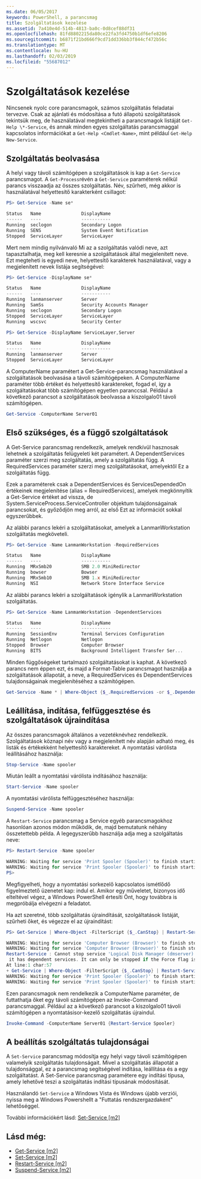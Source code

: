 ```yaml
---
ms.date: 06/05/2017
keywords: PowerShell, a parancsmag
title: Szolgáltatások kezelése
ms.assetid: 7a410e4d-514b-4813-ba0c-0d8cef88df31
ms.openlocfilehash: 81fd8802215da80ce22fa3fd4750b1df6efe8206
ms.sourcegitcommit: b6871f21bd666f9cd71dd336bb3f844cf472b56c
ms.translationtype: MT
ms.contentlocale: hu-HU
ms.lasthandoff: 02/03/2019
ms.locfileid: "55687012"
---
```

# <a name="managing-services"></a>Szolgáltatások kezelése

Nincsenek nyolc core parancsmagok, számos szolgáltatás feladatai tervezve. Csak az ajánlati és módosítása a futó állapotú szolgáltatások tekintsük meg, de használatával megtekintheti a parancsmagok listáját `Get-Help \*-Service`, és annak minden egyes szolgáltatás parancsmaggal kapcsolatos információkat a `Get-Help <Cmdlet-Name>`, mint például `Get-Help New-Service`.

## <a name="getting-services"></a>Szolgáltatás beolvasása

A helyi vagy távoli számítógépen a szolgáltatások is kap a `Get-Service` parancsmagot. A `Get-Process`révén a `Get-Service` paraméterek nélkül parancs visszaadja az összes szolgáltatás. Név, szűrheti, még akkor is használatával helyettesítő karakterként csillagot:

```powershell
PS> Get-Service -Name se*

Status   Name               DisplayName
------   ----               -----------
Running  seclogon           Secondary Logon
Running  SENS               System Event Notification
Stopped  ServiceLayer       ServiceLayer
```

Mert nem mindig nyilvánvaló Mi az a szolgáltatás valódi neve, azt tapasztalhatja, meg kell keresnie a szolgáltatások által megjelenített neve. Ezt megteheti is egyedi neve, helyettesítő karakterek használatával, vagy a megjelenített nevek listája segítségével:

```powershell
PS> Get-Service -DisplayName se*

Status   Name               DisplayName
------   ----               -----------
Running  lanmanserver       Server
Running  SamSs              Security Accounts Manager
Running  seclogon           Secondary Logon
Stopped  ServiceLayer       ServiceLayer
Running  wscsvc             Security Center

PS> Get-Service -DisplayName ServiceLayer,Server

Status   Name               DisplayName
------   ----               -----------
Running  lanmanserver       Server
Stopped  ServiceLayer       ServiceLayer
```

A ComputerName paramétert a Get-Service-parancsmag használatával a szolgáltatások beolvasása a távoli számítógépeken. A ComputerName paraméter több értéket és helyettesítő karaktereket, fogad el, így a szolgáltatásokat több számítógépen egyetlen paranccsal. Például a következő parancsot a szolgáltatások beolvassa a kiszolgalo01 távoli számítógépen.

```powershell
Get-Service -ComputerName Server01
```

## <a name="getting-required-and-dependent-services"></a>Első szükséges, és a függő szolgáltatások

A Get-Service parancsmag rendelkezik, amelyek rendkívül hasznosak lehetnek a szolgáltatás felügyeleti két paramétert. A DependentServices paraméter szerzi meg szolgáltatás, amely a szolgáltatás függ. A RequiredServices paraméter szerzi meg szolgáltatásokat, amelyektől Ez a szolgáltatás függ.

Ezek a paraméterek csak a DependentServices és ServicesDependedOn értékeinek megjelenítése (alias = RequiredServices), amelyek megkönnyítik a Get-Service értéket ad vissza, de System.ServiceProcess.ServiceController objektum tulajdonságainak parancsokat, és győződjön meg arról, az első Ezt az információt sokkal egyszerűbbek.

Az alábbi parancs lekéri a szolgáltatásokat, amelyek a LanmanWorkstation szolgáltatás megköveteli.

```powershell
PS> Get-Service -Name LanmanWorkstation -RequiredServices

Status   Name               DisplayName
------   ----               -----------
Running  MRxSmb20           SMB 2.0 MiniRedirector
Running  bowser             Bowser
Running  MRxSmb10           SMB 1.x MiniRedirector
Running  NSI                Network Store Interface Service
```

Az alábbi parancs lekéri a szolgáltatások igénylik a LanmanWorkstation szolgáltatás.

```powershell
PS> Get-Service -Name LanmanWorkstation -DependentServices

Status   Name               DisplayName
------   ----               -----------
Running  SessionEnv         Terminal Services Configuration
Running  Netlogon           Netlogon
Stopped  Browser            Computer Browser
Running  BITS               Background Intelligent Transfer Ser...
```

Minden függőségeket tartalmazó szolgáltatásokat is kaphat. A következő parancs nem éppen ezt, és majd a Format-Table parancsmagot használja a szolgáltatások állapotát, a neve, a RequiredServices és DependentServices tulajdonságainak megjelenítéséhez a számítógépen.

```powershell
Get-Service -Name * | Where-Object {$_.RequiredServices -or $_.DependentServices} | Format-Table -Property Status, Name, RequiredServices, DependentServices -auto
```

## <a name="stopping-starting-suspending-and-restarting-services"></a>Leállítása, indítása, felfüggesztése és szolgáltatások újraindítása

Az összes parancsmagok általános a vezetéknévhez rendelkezik. Szolgáltatások köznapi név vagy a megjelenített név alapján adható meg, és listák és értékekként helyettesítő karaktereket. A nyomtatási várólista leállításához használja:

```powershell
Stop-Service -Name spooler
```

Miután leállt a nyomtatási várólista indításához használja:

```powershell
Start-Service -Name spooler
```

A nyomtatási várólista felfüggesztéséhez használja:

```powershell
Suspend-Service -Name spooler
```

A `Restart-Service` parancsmag a Service egyéb parancsmagokhoz hasonlóan azonos módon működik, de, majd bemutatunk néhány összetettebb példa. A legegyszerűbb használja adja meg a szolgáltatás neve:

```powershell
PS> Restart-Service -Name spooler

WARNING: Waiting for service 'Print Spooler (Spooler)' to finish starting...
WARNING: Waiting for service 'Print Spooler (Spooler)' to finish starting...
PS>
```

Megfigyelheti, hogy a nyomtatási sorkezelő kapcsolatos ismétlődő figyelmeztető üzenetet kap: indul el. Amikor egy műveletet, bizonyos idő elteltével végez, a Windows PowerShell értesíti Önt, hogy továbbra is megpróbálja elvégezni a feladatot.

Ha azt szeretné, több szolgáltatás újraindítását, szolgáltatások listáját, szűrheti őket, és végezze el az újraindítást:

```powershell
PS> Get-Service | Where-Object -FilterScript {$_.CanStop} | Restart-Service

WARNING: Waiting for service 'Computer Browser (Browser)' to finish stopping...
WARNING: Waiting for service 'Computer Browser (Browser)' to finish stopping...
Restart-Service : Cannot stop service 'Logical Disk Manager (dmserver)' because
 it has dependent services. It can only be stopped if the Force flag is set.
At line:1 char:57
+ Get-Service | Where-Object -FilterScript {$_.CanStop} | Restart-Service <<<<
WARNING: Waiting for service 'Print Spooler (Spooler)' to finish starting...
WARNING: Waiting for service 'Print Spooler (Spooler)' to finish starting...
```

Ezen parancsmagok nem rendelkezik a ComputerName paraméter, de futtathatja őket egy távoli számítógépen az Invoke-Command parancsmaggal. Például az a következő parancsot a kiszolgalo01 távoli számítógépen a nyomtatásisor-kezelő szolgáltatás újraindul.

```powershell
Invoke-Command -ComputerName Server01 {Restart-Service Spooler}
```

## <a name="setting-service-properties"></a>A beállítás szolgáltatás tulajdonságai

A `Set-Service` parancsmag módosítja egy helyi vagy távoli számítógépen valamelyik szolgáltatás tulajdonságait. Mivel a szolgáltatás állapotát a tulajdonsággal, ez a parancsmag segítségével indítása, leállítása és a egy szolgáltatást.
A Set-Service parancsmag paramétere egy indítási típusa, amely lehetővé teszi a szolgáltatás indítási típusának módosítását.

Használandó `Set-Service` a Windows Vista és Windows újabb verziói, nyissa meg a Windows Powershellt a "Futtatás rendszergazdaként" lehetőséggel.

További információkért lásd: [Set-Service [m2]](https://technet.microsoft.com/library/b71e29ed-372b-4e32-a4b7-5eb6216e56c3)

## <a name="see-also"></a>Lásd még:

- [Get-Service [m2]](https://technet.microsoft.com/en-us/library/0a09cb22-0a1c-4a79-9851-4e53075f9cf6)
- [Set-Service [m2]](https://technet.microsoft.com/library/b71e29ed-372b-4e32-a4b7-5eb6216e56c3)
- [Restart-Service [m2]](https://technet.microsoft.com/en-us/library/45acf50d-2277-4523-baf7-ce7ced977d0f)
- [Suspend-Service [m2]](https://technet.microsoft.com/en-us/library/c8492b87-0e21-4faf-8054-3c83c2ec2826)